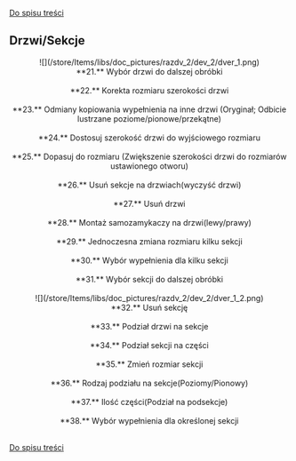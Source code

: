 [Do spisu treści](/service/doc/?cid=sliding-systems-new)

## Drzwi/Sekcje
<center>
![](/store/Items/libs/doc_pictures/razdv_2/dev_2/dver_1.png) <br>
**21.** Wybór drzwi do dalszej obróbki <br><br>
**22.** Korekta rozmiaru szerokości drzwi <br><br>
**23.** Odmiany kopiowania wypełnienia na inne drzwi (Oryginał; Odbicie lustrzane poziome/pionowe/przekątne) <br><br>
**24.** Dostosuj szerokość drzwi do wyjściowego rozmiaru <br><br>
**25.** Dopasuj do rozmiaru (Zwiększenie szerokości drzwi do rozmiarów ustawionego otworu) <br><br>
**26.** Usuń sekcje na drzwiach(wyczyść drzwi) <br><br>
**27.** Usuń drzwi <br><br>
**28.** Montaż samozamykaczy na drzwi(lewy/prawy) <br><br>
**29.** Jednoczesna zmiana rozmiaru kilku sekcji <br><br>
**30.** Wybór wypełnienia dla kilku sekcji <br><br>
**31.** Wybór sekcji do dalszej obróbki <br><br>
![](/store/Items/libs/doc_pictures/razdv_2/dev_2/dver_1_2.png) <br>
**32.** Usuń sekcję <br><br>
**33.** Podział drzwi na sekcje <br><br>
**34.** Podział sekcji na części <br><br>
**35.** Zmień rozmiar sekcji <br><br>
**36.** Rodzaj podziału na sekcje(Poziomy/Pionowy) <br><br>
**37.** Ilość części(Podział na podsekcje) <br><br>
**38.** Wybór wypełnienia dla określonej sekcji <br><br>
</center>

[Do spisu treści](/service/doc/?cid=sliding-systems-new)

